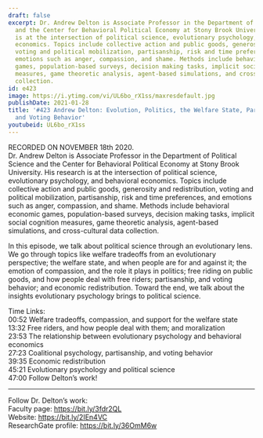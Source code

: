 ```yaml
---
draft: false
excerpt: Dr. Andrew Delton is Associate Professor in the Department of Political Science
  and the Center for Behavioral Political Economy at Stony Brook University. His research
  is at the intersection of political science, evolutionary psychology, and behavioral
  economics. Topics include collective action and public goods, generosity and redistribution,
  voting and political mobilization, partisanship, risk and time preferences, and
  emotions such as anger, compassion, and shame. Methods include behavioral economic
  games, population-based surveys, decision making tasks, implicit social cognition
  measures, game theoretic analysis, agent-based simulations, and cross-cultural data
  collection.
id: e423
image: https://i.ytimg.com/vi/UL6bo_rX1ss/maxresdefault.jpg
publishDate: 2021-01-28
title: '#423 Andrew Delton: Evolution, Politics, the Welfare State, Partisanship,
  and Voting Behavior'
youtubeid: UL6bo_rX1ss
---
```

RECORDED ON NOVEMBER 18th 2020.  
Dr. Andrew Delton is Associate Professor in the Department of Political Science and the Center for Behavioral Political Economy at Stony Brook University. His research is at the intersection of political science, evolutionary psychology, and behavioral economics. Topics include collective action and public goods, generosity and redistribution, voting and political mobilization, partisanship, risk and time preferences, and emotions such as anger, compassion, and shame. Methods include behavioral economic games, population-based surveys, decision making tasks, implicit social cognition measures, game theoretic analysis, agent-based simulations, and cross-cultural data collection.

In this episode, we talk about political science through an evolutionary lens. We go through topics like welfare tradeoffs from an evolutionary perspective; the welfare state, and when people are for and against it; the emotion of compassion, and the role it plays in politics; free riding on public goods, and how people deal with free riders; partisanship, and voting behavior; and economic redistribution. Toward the end, we talk about the insights evolutionary psychology brings to political science.

Time Links:  
00:52  Welfare tradeoffs, compassion, and support for the welfare state  
13:32  Free riders, and how people deal with them; and moralization  
23:53  The relationship between evolutionary psychology and behavioral economics  
27:23  Coalitional psychology, partisanship, and voting behavior  
39:35  Economic redistribution  
45:21  Evolutionary psychology and political science  
47:00  Follow Delton’s work!

---

Follow Dr. Delton’s work:  
Faculty page: https://bit.ly/3fdr2QL  
Website: https://bit.ly/2IEn4VC  
ResearchGate profile: https://bit.ly/36OmM6w
